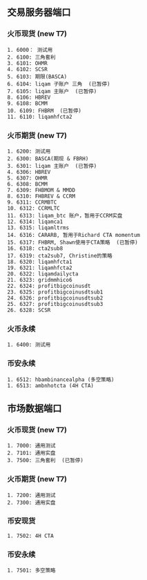 ## 交易服务器端口 ##
### 火币现货 (new T7) ###
	1. 6000： 测试用
	2. 6100: 三角套利
	3. 6101: OHMR
	4. 6102: SCSR
	5. 6103: 期限(BASCA)
	6. 6104: liqam 子账户 三角  (已暂停)
	7. 6105: liqam 主账户  (已暂停)
	8. 6106: HBREV
	9. 6108: BCMM
	10. 6109: FHBRM  (已暂停)
	11. 6110: liqamhfcta2

### 火币期货 (new T7) ###
	1. 6200: 测试用
	2. 6300: BASCA(期现 & FBRH)
	3. 6301: liqam 主账户  (已暂停)
	4. 6306: HBREV
	5. 6307: OHMR
	6. 6308: BCMM
	7. 6309: FHBMOM & MMDD
	8. 6310: FHBREV & CCRM
	9. 6311: CCRMBTC
	10. 6312: CCRMLTC
	11. 6313: liqam_btc 账户，暂用于CCRM实盘
	12. 6314: liqamca1
	13. 6315: liqamltrms
	14. 6316: CARARB, 暂用于Richard CTA momentum
	15. 6317: FHBRM, Shawn使用于CTA策略  (已暂停)
	16. 6318: cta2sub8
	17. 6319: cta2sub7, Christine的策略
	18. 6320: liqamhfcta1
	19. 6321: liqamhfcta2
	20. 6322: liqamdailycta
	21. 6323: gridmmhico6
	22. 6324: profitbigcoinusdt
	23. 6325: profitbigcoinusdtsub1
	24. 6326: profitbigcoinusdtsub2
	25. 6327: profitbigcoinusdtsub3
	26. 6328: SCSR
	
### 火币永续
	1. 6400: 测试用

### 币安永续 ###
    1. 6512: hbambinancealpha (多空策略)
    1. 6513: ambnhotcta (4H CTA)

## 市场数据端口 ##
### 火币现货 (new T7) ###
	1. 7000: 通用测试
	2. 7101: 通用实盘
	3. 7500: 三角套利  (已暂停)

### 火币期货 (new T7) ###
	1. 7200: 通用测试
	2. 7300: 通用实盘

### 币安现货 ###
    1. 7502: 4H CTA
    
### 币安永续 ###
    1. 7501: 多空策略
    
